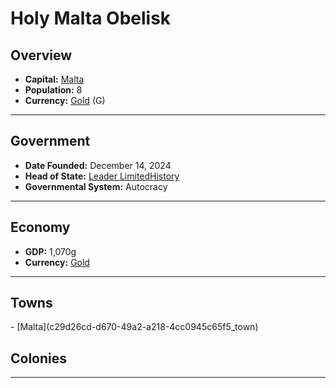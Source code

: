 <!--UNDEDITED FILE, remove this entire line if this file has been edited!-->
# <!--NAME-->Holy Malta Obelisk<!--NAME-->

## Overview

- **Capital:** <!--CAPITAL_LINK-->[Malta](c29d26cd-d670-49a2-a218-4cc0945c65f5_town)<!--CAPITAL_LINK-->
- **Population:** <!--POPULATION-->8<!--POPULATION-->
- **Currency:** <!--CURRENCY_LINK-->[Gold](Gold_currency)<!--CURRENCY_LINK--> (<!--CURRENCY_ABV-->G<!--CURRENCY_ABV-->)

---

## Government

- **Date Founded:** <!--FOUNDED-->December 14, 2024<!--FOUNDED-->
- **Head of State:** <!--LEADER_TITLE_LINK-->[Leader LimitedHistory](LimitedHistory_user)<!--LEADER_TITLE_LINK-->
- **Governmental System:** <!--GOVERNMENT-->Autocracy<!--GOVERNMENT-->

---

## Economy

- **GDP:** <!--GDP-->1,070g<!--GDP-->
- **Currency:** <!--CURRENCY_LINK-->[Gold](Gold_currency)<!--CURRENCY_LINK-->

---

## Towns

<!--TOWNS-->- [Malta](c29d26cd-d670-49a2-a218-4cc0945c65f5_town)<!--TOWNS-->

## Colonies

<!--COLONIES--><!--COLONIES-->

---